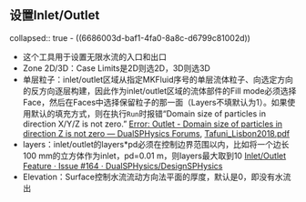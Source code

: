 ## 设置Inlet/Outlet
collapsed:: true
	- ((6686003d-baf1-4fa0-8a8c-d6799c81002d))
- 这个工具用于设置无限水流的入口和出口
- Zone 2D/3D：Case Limits是2D则选2D，3D则选3D
- 单层粒子：inlet/outlet区域从指定MKFluid序号的单层流体粒子、向选定方向的反方向逐层构建，因此作为inlet/outlet区域的流体部件的Fill mode必须选择Face，然后在Faces中选择保留粒子的那一面（Layers不填默认为1）。如果使用默认的填充方式，则在执行`Run`时报错“Domain size of particles in direction X/Y/Z is not zero.” [Error: Outlet - Domain size of particles in direction Z is not zero — DualSPHysics Forums](https://forums.dual.sphysics.org/discussion/1627/error-outlet-domain-size-of-particles-in-direction-z-is-not-zero), [Tafuni_Lisbon2018.pdf](https://dual.sphysics.org/4thusersworkshop/data/_uploaded/PDF_Talks_4thWorkshop/Tafuni_Lisbon2018.pdf)
- layers：inlet/outlet的layers*pd必须在控制边界范围以内，比如将一个边长100 mm的立方体作为inlet，pd=0.01 m，则layers最大取到10 [Inlet/Outlet Feature · Issue #164 · DualSPHysics/DesignSPHysics](https://github.com/DualSPHysics/DesignSPHysics/issues/164)
- Elevation：Surface控制水流流动方向法平面的厚度，默认是0，即没有水流出